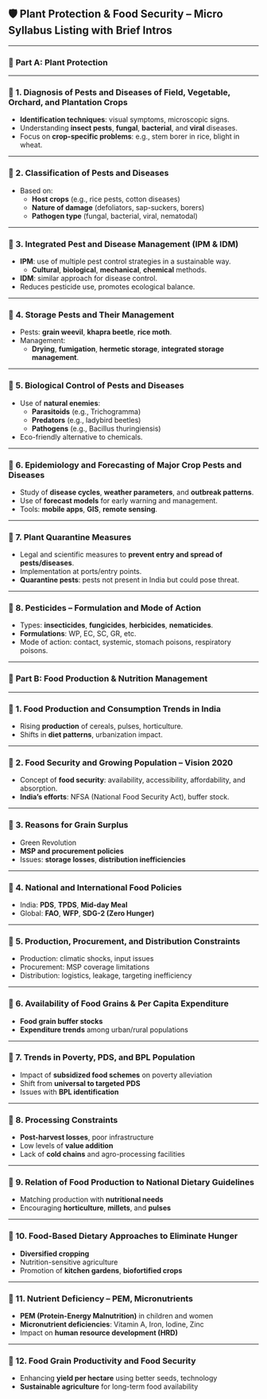 ## 🛡️ **Plant Protection & Food Security** – Micro Syllabus Listing with Brief Intros

---

### 🐛 **Part A: Plant Protection**

---

### 🔹 1. **Diagnosis of Pests and Diseases of Field, Vegetable, Orchard, and Plantation Crops**
- **Identification techniques**: visual symptoms, microscopic signs.
- Understanding **insect pests**, **fungal**, **bacterial**, and **viral** diseases.
- Focus on **crop-specific problems**: e.g., stem borer in rice, blight in wheat.

---

### 🔹 2. **Classification of Pests and Diseases**
- Based on:
  - **Host crops** (e.g., rice pests, cotton diseases)
  - **Nature of damage** (defoliators, sap-suckers, borers)
  - **Pathogen type** (fungal, bacterial, viral, nematodal)

---

### 🔹 3. **Integrated Pest and Disease Management (IPM & IDM)**
- **IPM**: use of multiple pest control strategies in a sustainable way.
  - **Cultural**, **biological**, **mechanical**, **chemical** methods.
- **IDM**: similar approach for disease control.
- Reduces pesticide use, promotes ecological balance.

---

### 🔹 4. **Storage Pests and Their Management**
- Pests: **grain weevil**, **khapra beetle**, **rice moth**.
- Management:
  - **Drying**, **fumigation**, **hermetic storage**, **integrated storage management**.

---

### 🔹 5. **Biological Control of Pests and Diseases**
- Use of **natural enemies**:
  - **Parasitoids** (e.g., Trichogramma)
  - **Predators** (e.g., ladybird beetles)
  - **Pathogens** (e.g., Bacillus thuringiensis)
- Eco-friendly alternative to chemicals.

---

### 🔹 6. **Epidemiology and Forecasting of Major Crop Pests and Diseases**
- Study of **disease cycles**, **weather parameters**, and **outbreak patterns**.
- Use of **forecast models** for early warning and management.
- Tools: **mobile apps**, **GIS**, **remote sensing**.

---

### 🔹 7. **Plant Quarantine Measures**
- Legal and scientific measures to **prevent entry and spread of pests/diseases**.
- Implementation at ports/entry points.
- **Quarantine pests**: pests not present in India but could pose threat.

---

### 🔹 8. **Pesticides – Formulation and Mode of Action**
- Types: **insecticides**, **fungicides**, **herbicides**, **nematicides**.
- **Formulations**: WP, EC, SC, GR, etc.
- Mode of action: contact, systemic, stomach poisons, respiratory poisons.

---

### 🍚 **Part B: Food Production & Nutrition Management**

---

### 🔹 1. **Food Production and Consumption Trends in India**
- Rising **production** of cereals, pulses, horticulture.
- Shifts in **diet patterns**, urbanization impact.

---

### 🔹 2. **Food Security and Growing Population – Vision 2020**
- Concept of **food security**: availability, accessibility, affordability, and absorption.
- **India’s efforts**: NFSA (National Food Security Act), buffer stock.

---

### 🔹 3. **Reasons for Grain Surplus**
- Green Revolution
- **MSP and procurement policies**
- Issues: **storage losses**, **distribution inefficiencies**

---

### 🔹 4. **National and International Food Policies**
- India: **PDS**, **TPDS**, **Mid-day Meal**
- Global: **FAO**, **WFP**, **SDG-2 (Zero Hunger)**

---

### 🔹 5. **Production, Procurement, and Distribution Constraints**
- Production: climatic shocks, input issues
- Procurement: MSP coverage limitations
- Distribution: logistics, leakage, targeting inefficiency

---

### 🔹 6. **Availability of Food Grains & Per Capita Expenditure**
- **Food grain buffer stocks**
- **Expenditure trends** among urban/rural populations

---

### 🔹 7. **Trends in Poverty, PDS, and BPL Population**
- Impact of **subsidized food schemes** on poverty alleviation
- Shift from **universal to targeted PDS**
- Issues with **BPL identification**

---

### 🔹 8. **Processing Constraints**
- **Post-harvest losses**, poor infrastructure
- Low levels of **value addition**
- Lack of **cold chains** and agro-processing facilities

---

### 🔹 9. **Relation of Food Production to National Dietary Guidelines**
- Matching production with **nutritional needs**
- Encouraging **horticulture**, **millets**, and **pulses**

---

### 🔹 10. **Food-Based Dietary Approaches to Eliminate Hunger**
- **Diversified cropping**
- Nutrition-sensitive agriculture
- Promotion of **kitchen gardens**, **biofortified crops**

---

### 🔹 11. **Nutrient Deficiency – PEM, Micronutrients**
- **PEM (Protein-Energy Malnutrition)** in children and women
- **Micronutrient deficiencies**: Vitamin A, Iron, Iodine, Zinc
- Impact on **human resource development (HRD)**

---

### 🔹 12. **Food Grain Productivity and Food Security**
- Enhancing **yield per hectare** using better seeds, technology
- **Sustainable agriculture** for long-term food availability

